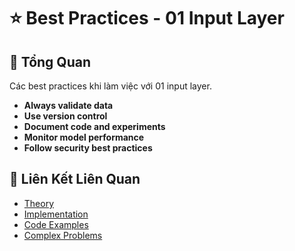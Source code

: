 # ⭐ Best Practices - 01 Input Layer

## 🎯 Tổng Quan

Các best practices khi làm việc với 01 input layer.

- **Always validate data**
- **Use version control**
- **Document code and experiments**
- **Monitor model performance**
- **Follow security best practices**

## 🔗 Liên Kết Liên Quan

- [Theory](./THEORY_01_input_layer.md)
- [Implementation](./IMPLEMENTATION_01_input_layer.md)
- [Code Examples](./CODE_EXAMPLES_01_input_layer.md)
- [Complex Problems](./COMPLEX_PROBLEMS.md)
